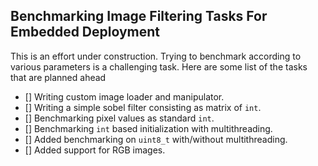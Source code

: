 ## Benchmarking Image Filtering Tasks For Embedded Deployment

This is an effort under construction. Trying to benchmark according to various parameters is a challenging task. Here are some list of the tasks that are planned ahead

- [] Writing custom image loader and manipulator.
- [] Writing a simple sobel filter consisting as matrix of `int`.
- [] Benchmarking pixel values as standard `int`.
- [] Benchmarking `int` based initialization with multithreading.
- [] Added benchmarking on `uint8_t` with/without multithreading.
- [] Added support for RGB images.